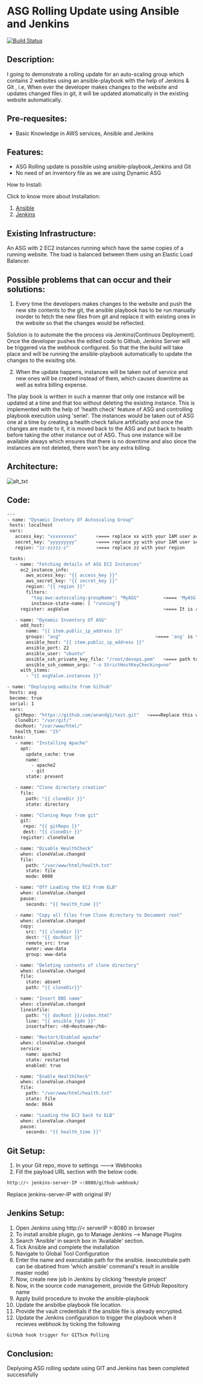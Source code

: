 # ASG Rolling Update using Ansible and Jenkins
[![Build Status](https://travis-ci.org/joemccann/dillinger.svg?branch=master)]()

## Description:
I going to demonstrate a rolling update for an auto-scaling group which contains 2 websites using an ansible-playbook with the help of Jenkins & Git , i.e, When ever the developer makes changes to the website and updates changed files in git, it will be updated atomatically in the existing website automatically.
 
## Pre-requesites:

- Basic Knowledge in AWS services, Ansible and Jenkins

## Features:
- ASG Rolling update is possible using ansible-playbook,Jenkins and Git
- No need of an inventory file as we are using Dynamic ASG

 How to Install:
 
 Click to know more about Installation:
 1) [Ansible](https://docs.ansible.com/ansible/latest/installation_guide/intro_installation.html)
 2) [Jenkins](https://www.jenkins.io/doc/book/installing/linux/)

 ## Existing Infrastructure:
 An ASG with 2 EC2 instances running which have the same copies of a running website. The load is balanced between them using an Elastic Load Balancer.
 
 ## Possible problems that can occur and their solutions:
 
 1) Every time the developers makes changes to the website and push the new site contents to the git, the ansible playbook has to be run manually inorder to fetch the new files from git and replace it with existing ones in the website so that the changes would be reflected.

Solution is to automate the the process via Jenkins(Continuos Deployment). Once the developer pushes the edited code to Github, Jenkins Server will be triggered via the webhook configured. So that the the build will take place and will be running the ansible-playbook automatically to update the changes to the exisitng site.
 
 2)  When the update happens, instances will be taken out of service and new ones will be created instead of them,  which causes downtime as well as extra billing expense.
 
 The play book is written in such a manner that only one instance will be updated at a time and that too without deleting the existing instance. This is implemented with the help of 'health check' feature of ASG and controlling playbook execution using 'seriel'. The instances would be taken out of ASG one at a time by creating a health check failure artificially and once the changes are made to it, it is moved back to the ASG and put back to health before taking the other instance out of ASG. Thus one instance will be available always which ensures that there is no downtime and also since the instances are not deleted, there won't be any extra billing.
 
 ## Architecture:
![
alt_txt
](https://github.com/anandg1/asg-rolling-jenkins/blob/main/Architecture.png)
 ## Code:
 ```sh
 ---
- name: "Dynamic Invetory Of Autoscaling Group"
  hosts: localhost
  vars:
    access_key: "xxxxxxxxx"       <==== replace xx with your IAM user access_key
    secret_key: "yyyyyyyyy"       <==== replace yy with your IAM user secret_key
    region: "zz-zzzzz-z"          <==== replace zz with your region

  tasks:
    - name: "Fetching details of ASG EC2 Instances"
      ec2_instance_info:
        aws_access_key: "{{ access_key }}"
        aws_secret_key: "{{ secret_key }}"
        region: "{{ region }}"
        filters:
          "tag:aws:autoscaling:groupName": "MyASG"         <==== 'MyASG' is the name of my autoscaling group
          instance-state-name: [ "running"]
      register: asgValue                                   <==== It is a custom register. You can give any name

    - name: "Dynamic Inventory Of ASG"
      add_host:
        name: "{{ item.public_ip_address }}"
        groups: "asg"                                   <==== 'asg' is the name given to dynamic nventory group
        ansible_host: "{{ item.public_ip_address }}"
        ansible_port: 22
        ansible_user: "ubuntu"
        ansible_ssh_private_key_file: "/root/devops.pem"   <==== path to my private keyfile 
        ansible_ssh_common_args: "-o StrictHostKeyChecking=no"
      with_items:
        - "{{ asgValue.instances }}"

- name: "Deploying website from Github"
  hosts: asg
  become: true
  serial: 1
  vars:
    gitRepo: "https://github.com/anandg1/test.git"   <====Replace this with your git repo which contain website files
    cloneDir: "/var/git/"
    docRoot: "/var/www/html/"
    health_time: "25"
  tasks:
    - name: "Installing Apache"
      apt:
        update_cache: true
        name:
          - apache2
          - git
        state: present

    - name: "Clone directory creation"
      file:
        path: "{{ cloneDir }}"
        state: directory

    - name: "Cloning Repo from git"
      git:
       repo: "{{ gitRepo }}"
       dest: "{{ cloneDir }}"
      register: cloneValue

    - name: "Disable HealthCheck"
      when: cloneValue.changed
      file:
        path: "/var/www/html/health.txt"
        state: file
        mode: 0000

    - name: "Off Loading the EC2 From ELB"
      when: cloneValue.changed
      pause:
        seconds: "{{ health_time }}"

    - name: "Copy all files from Clone directory to Document root"
      when: cloneValue.changed
      copy:
        src: "{{ cloneDir }}"
        dest: "{{ docRoot }}"
        remote_src: true
        owner: www-data
        group: www-data

    - name: "Deleting contents of clone directory"
      when: cloneValue.changed
      file:
        state: absent
        path: "{{ cloneDir}}"

    - name: "Insert DNS name"
      when: cloneValue.changed
      lineinfile:
        path: "{{ docRoot }}/index.html"
        line: "{{ ansible_fqdn }}"
        insertafter: <h6>Hostname</h6>

    - name: "Restart/Enabled apache"
      when: cloneValue.changed
      service:
        name: apache2
        state: restarted
        enabled: true

    - name: "Enable HealthCheck"
      when: cloneValue.changed
      file:
        path: "/var/www/html/health.txt"
        state: file
        mode: 0644

    - name: "Loading the EC2 back to ELB"
      when: cloneValue.changed
      pause:
        seconds: "{{ health_time }}"
```
## Git Setup:
1)  In your Git repo, move to settings ---> Webhooks
2) Fill the payload URL section with the below code.
```sh
http://< jenkins-server-IP >:8080/github-webhook/
```
Replace jenkins-server-IP with original IP/

## Jenkins Setup:

1) Open Jenkins using http://< serverIP >:8080 in browser
2) To install ansible plugin, go to Manage Jenkins --> Manage Plugins
3) Search 'Ansible' in search box in 'Available' section.
4) Tick Ansible and complete the installation
5) Navigate to Global Tool Configuration
6) Enter the name and executable path for the ansible. (executebale path can be obatined from 'which ansible' command's result in ansible master node)
7) Now, create new job in Jenkins by clicking 'freestyle project'
8) Now, in the source code management, provide the GitHub Repository name
9) Apply build procedure to invoke the ansible-playbook
10) Update the ansbilbe playbook file location.
11) Provide the vault credentials if the ansible file is already encrypted.
12) Update the Jenkins configuration to trigger the playbook when it recieves webhook by ticking the following
```sh
GitHub hook trigger for GITScm Polling
```
## Conclusion:
Deplyoing ASG rolling update using GIT and Jenkins has been completed successfully
